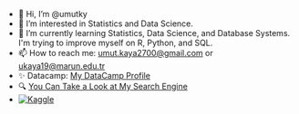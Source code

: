 - 👋 Hi, I’m @umutky
- 👀 I’m interested in Statistics and Data Science.
- 🌱 I’m currently learning Statistics, Data Science, and Database Systems. I'm trying to improve myself on R, Python, and SQL.
- 📫 How to reach me: umut.kaya2700@gmail.com or ukaya19@marun.edu.tr
- ✨ Datacamp: [My DataCamp Profile](https://www.datacamp.com/profile/umutkaya2700)
- 🔍 [You Can Take a Look at My Search Engine](https://searx.umutky.xyz/)
- [![Kaggle](https://img.shields.io/badge/Kaggle-umutky-blue?style=flat-square&logo=kaggle)](https://www.kaggle.com/umutky)
<!---
umutky/umutky is a ✨ special ✨ repository because its `README.md` (this file) appears on your GitHub profile.
You can click the Preview link to take a look at your changes.
--->
